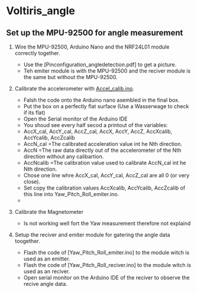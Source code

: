 # Voltiris_angle

## Set up the MPU-92500 for angle measurement

1) Wire the MPU-92500, Arduino Nano and the NRF24L01 module correctly together.
    - Use the [Pinconfiguration_angledetection.pdf] to get a picture.
    - Teh emiter module is with the MPU-92500 and the reciver module is the same but without the MPU-92500.

2) Calibrate the accelerometer with [Accel_calib.ino](http://www.google.fr/ "Named link title").
    - Falsh the code onto the Arduino nano asembled in the final box.
    - Put the box on a perfectly flat surface (Use a Wasserwage to check if its flat)
    - Open the Serial monitor of the Arduino IDE
    - You shoud see every half secod a printout of the variables:
    - AccX_cal, AccY_cal, AccZ_cal, AccX, AccY, AccZ,   AccXcalib, AccYcalib, AccZcalib
    - AccN_cal  =The calibrated acceleration value int he Nth direction.
    - AccN      =The raw data directly out of the accelerometer of the Nth direction without any calibartion.
    - AccNcalib =The calibration value used to calibrate AccN_cal int he Nth direction.
    - Chose one line whre AccX_cal, AccY_cal, AccZ_cal are all 0 (or very close).
    - Set copy the calibration values AccXcalib, AccYcalib, AccZcalib of this line into Yaw_Pitch_Roll_emiter.ino.
    - 
3) Calibrate the Magnetometer
    - Is not working well fort the Yaw measurement therefore not explaind

4) Setup the reciver and emiter module for gatering the angle data toogether.
    - Flash the code of [Yaw_Pitch_Roll_emiter.ino] to the module witch is used as an emitter.
    - Flash the code of [Yaw_Pitch_Roll_reciver.ino] to the module witch is used as an reciver.
    - Open serial monitor on the Arduino IDE of the reciver to observe the recive angle data. 

